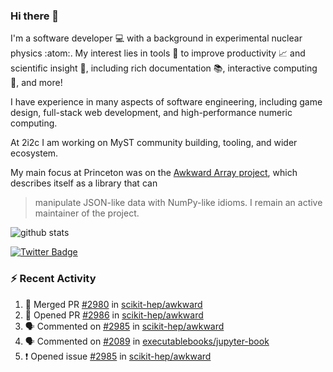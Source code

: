 ### Hi there 👋 

I'm a software developer 💻 with a background in experimental nuclear physics :atom:. My interest lies in tools :wrench: to improve productivity :chart_with_upwards_trend: and scientific insight :telescope:, including rich documentation 📚, interactive computing 🧮, and more! 

I have experience in many aspects of software engineering, including game design, full-stack web development, and high-performance numeric computing. 

At 2i2c I am working on MyST community building, tooling, and wider ecosystem. 

My main focus at Princeton was on the [Awkward Array project](awkward-array.org/), which describes itself as a library that can 
> manipulate JSON-like data with NumPy-like idioms. I remain an active maintainer of the project. 

![github stats](https://github-readme-stats.vercel.app/api?username=agoose77&show_icons=true&hide_rank=true&hide_title=true&bg_color=30,e76445,904e95&text_color=efe3ec&icon_color=efe3ec)
<!--
**agoose77/agoose77** is a ✨ _special_ ✨ repository because its `README.md` (this file) appears on your GitHub profile.

Here are some ideas to get you started:

- 🔭 I’m currently working on ...
- 🌱 I’m currently learning ...
- 👯 I’m looking to collaborate on ...
- 🤔 I’m looking for help with ...
- 💬 Ask me about ...
- 📫 How to reach me: ...
- 😄 Pronouns: ...
- ⚡ Fun fact: ...
-->

[![Twitter Badge](https://img.shields.io/twitter/follow/agoose77?style=flat-square&logo=Twitter&logoColor=white&color=cornflowerblue)](https://twitter.com/agoose77)

### :zap: Recent Activity

<!--START_SECTION:activity-->
1. 🎉 Merged PR [#2980](https://github.com/scikit-hep/awkward/pull/2980) in [scikit-hep/awkward](https://github.com/scikit-hep/awkward)
2. 💪 Opened PR [#2986](https://github.com/scikit-hep/awkward/pull/2986) in [scikit-hep/awkward](https://github.com/scikit-hep/awkward)
3. 🗣 Commented on [#2985](https://github.com/scikit-hep/awkward/issues/2985#issuecomment-1910231583) in [scikit-hep/awkward](https://github.com/scikit-hep/awkward)
4. 🗣 Commented on [#2089](https://github.com/executablebooks/jupyter-book/pull/2089#issuecomment-1910183116) in [executablebooks/jupyter-book](https://github.com/executablebooks/jupyter-book)
5. ❗ Opened issue [#2985](https://github.com/scikit-hep/awkward/issues/2985) in [scikit-hep/awkward](https://github.com/scikit-hep/awkward)
<!--END_SECTION:activity-->
